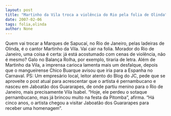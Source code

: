 ```yaml
---
layout: post
title: "Martinho da Vila troca a violência do Rio pela folia de Olinda"
date: 2007-02-06
tags: folia,olinda
author: None
---
```

Quem vai trocar a Marques de Sapucaí, no Rio de Janeiro, pelas ladeiras de Olinda, é o cantor Martinho da Vila. 
Vai cair na folia.
Morador do Rio de Janeiro, uma coisa é certa: já está acostumado com cenas de violência, não é mesmo?
Galo no Balança Rolha, por exemplo, tiraria de letra.
Além de Martinho da Vila, a imprensa carioca lamenta mais um desfalque, depois que o mangueirense Chico Buarque avisou que iria para a Espanha no Carnaval.
PS: Um empresário local, leitor atento do Blog do JC, pede que se aproveite o post atual para acrescentar que o artista é pernambucano e nasceu em Jaboatão dos Guararapes, de onde partiu menino para o Rio de Janeiro, mais precisamente&nbsp;Vila Isabel.
“Hoje, ele perdeu o sotaque pernambucano, mas já brincou muito na festa da Pitomba”, afirma. 
“Há cinco anos, o artista chegou a visitar Jaboatão dos Guararapes para receber uma homenagem”. 